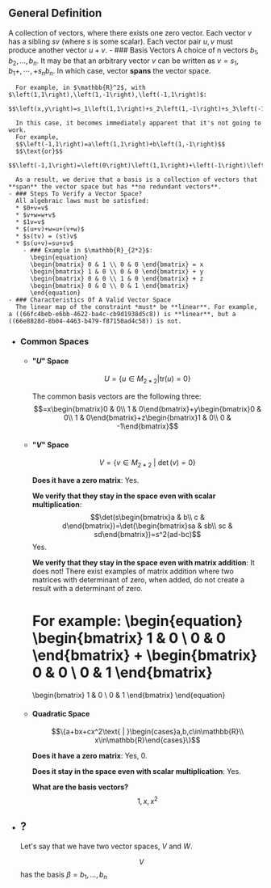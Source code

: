 ## General Definition
A collection of vectors, where there exists one zero vector. 
Each vector $v$ has a sibling $sv$ (where $s$ is some scalar).
Each vector pair $u,v$ must produce another vector $u+v$.
	- ### Basis Vectors
	  A choice of n vectors $b_1,b_2,\ldots,b_{n}$. It may be that an arbitrary vector $v$ can be written as $v=s_1,b_1+,\cdots,+s_{n}b_{n}$. In which case, vector **spans** the vector space.
	  
	  For example, in $\mathbb{R}^2$, with $\left(1,1\right),\left(1,-1\right),\left(-1,1\right)$:
	  $$\left(x,y\right)=s_1\left(1,1\right)+s_2\left(1,-1\right)+s_3\left(-1,1\right)$$
	  
	  In this case, it becomes immediately apparent that it's not going to work.
	  For example,
	  $$\left(-1,1\right)=a\left(1,1\right)+b\left(1,-1\right)$$
	  $$\text{or}$$
	  $$\left(-1,1\right)=\left(0\right)\left(1,1\right)+\left(-1\right)\left(1,-1\right)$$
	  
	  As a result, we derive that a basis is a collection of vectors that **span** the vector space but has **no redundant vectors**.
	- ### Steps To Verify a Vector Space?
	  All algebraic laws must be satisfied:
	  * $0+v=v$
	  * $v+w=w+v$
	  * $1v=v$
	  * $(u+v)+w=u+(v+w)$
	  * $s(tv) = (st)v$
	  * $s(u+v)=su+sv$
		- ### Example in $\mathbb{R}_{2*2}$:
		  \begin{equation}
		  \begin{bmatrix} 0 & 1 \\ 0 & 0 \end{bmatrix} = x
		  \begin{bmatrix} 1 & 0 \\ 0 & 0 \end{bmatrix} + y
		  \begin{bmatrix} 0 & 0 \\ 1 & 0 \end{bmatrix} + z
		  \begin{bmatrix} 0 & 0 \\ 0 & 1 \end{bmatrix}
		  \end{equation}
	- ### Characteristics Of A Valid Vector Space
	  The linear map of the constraint *must* be **linear**. For example, a ((66fc4beb-e6bb-4622-ba4c-cb9d1938d5c8)) is **linear**, but a ((66e8828d-8b04-4463-b479-f87150ad4c58)) is not.
- ### Common Spaces
	- #### "$U$" Space
	  $$U=\{u\in M_{2*2} | \text{tr}(u)=0\}$$
	  
	  The common basis vectors are the following three:
	  $$=x\begin{bmatrix}0 & 0\\ 1 & 0\end{bmatrix}+y\begin{bmatrix}0 & 0\\ 1 & 0\end{bmatrix}+z\begin{bmatrix}1 & 0\\ 0 & -1\end{bmatrix}$$
	- #### "$V$" Space
	  $$V=\{v\in M_{2*2}\text{ | }\det(v)=0\}$$
	  
	  **Does it have a zero matrix**:
	  Yes.
	  
	  **We verify that they stay in the space even with scalar multiplication**:
	  $$\det(s\begin{bmatrix}a & b\\ c & d\end{bmatrix})=\det(\begin{bmatrix}sa & sb\\ sc & sd\end{bmatrix})=s^2(ad-bc)$$
	  Yes.
	  
	  **We verify that they stay in the space even with matrix addition**:
	  It does not! There exist examples of matrix addition where two matrices with determinant of zero, when added, do not create a result with a determinant of zero.
	  
	  For example:
	  \begin{equation}
	  \begin{bmatrix}
	  1 & 0 \\
	  0 & 0
	  \end{bmatrix}
	  +
	  \begin{bmatrix}
	  0 & 0 \\
	  0 & 1
	  \end{bmatrix}
	  =
	  \begin{bmatrix}
	  1 & 0 \\
	  0 & 1
	  \end{bmatrix}
	  \end{equation}
	- #### Quadratic Space
	  $$\{a+bx+cx^2\text{ | }\begin{cases}a,b,c\in\mathbb{R}\\ x\in\mathbb{R}\end{cases}\}$$
	  
	  **Does it have a zero matrix**:
	  Yes, $0$.
	  
	  **Does it stay in the space even with scalar multiplication**:
	  Yes.
	  
	  **What are the basis vectors?**
	  $$1,x,x^2$$
- ## ?
  Let's say that we have two vector spaces, $V$ and $W$.
  
  $$V$$ has the basis $\beta=b_1,\ldots,b_{n}$